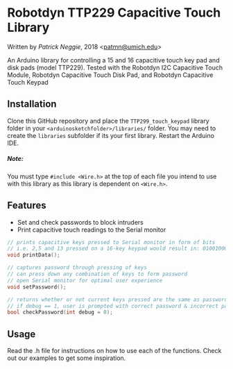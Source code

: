 # Robotdyn TTP229 Capacitive Touch Library
Written by *Patrick Neggie*, 2018 <<patmn@umich.edu>>

An Arduino library for controlling a 15 and 16 capacitive touch key pad and disk pads (model TTP229).
Tested with the Robotdyn I2C Capacitive Touch Module, Robotdyn Capacitive Touch Disk Pad, and Robotdyn Capacitive Touch Keypad


Installation
------------

Clone this GitHub repository and place the `TTP299_touch_keypad` library folder in your `<arduinosketchfolder>/libraries/` folder. You may need to create the `libraries` subfolder if its your first library. Restart the Arduino IDE.

##### Note:
You must type `#include <Wire.h>` at the top of each file you intend to use with this library as this library is dependent on `<Wire.h>`.


Features
--------
- Set and check passwords to block intruders
- Print capacitive touch readings to the Serial monitor
```c
// prints capacitive keys pressed to Serial monitor in form of bits
// i.e. 2,5 and 13 pressed on a 16-key keypad would result in: 0100100000001000
void printData();

// captures password through pressing of keys
// can press down any combination of keys to form password
// open Serial monitor for optimal user experience
void setPassword();

// returns whether or not current keys pressed are the same as password
// if debug == 1, user is prompted with correct password & incorrect password they entered
bool checkPassword(int debug = 0);
```

Usage
-----

Read the .h file for instructions on how to use each of the functions. Check out our examples to get some inspiration.

